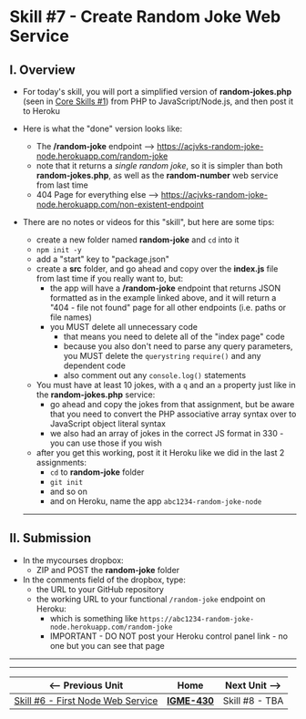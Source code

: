 # Skill #7 - Create Random Joke Web Service

## I. Overview
- For today's skill, you will port a simplified version of **random-jokes.php** (seen in [Core Skills #1](./1-client-tools-and-http-protocol.md)) from PHP to JavaScript/Node.js, and then post it to Heroku
- Here is what the "done" version looks like:
  - The **/random-joke** endpoint --> https://acjvks-random-joke-node.herokuapp.com/random-joke
  - note that it returns a *single random joke*, so it is simpler than both **random-jokes.php**,  as well as the **random-number** web service from last time
  - 404 Page for everything else --> https://acjvks-random-joke-node.herokuapp.com/non-existent-endpoint
- There are no notes or videos for this "skill", but here are some tips:
  - create a new folder named **random-joke** and `cd` into it
  - `npm init -y`
  - add a "start" key to "package.json"
  - create a **src** folder, and go ahead and copy over the **index.js** file from last time if you really want to, but:
    - the app will have a **/random-joke** endpoint that returns JSON formatted as in the example linked above, and it will return a "404 - file not found" page for all other endpoints (i.e. paths or file names)
    - you MUST delete all unnecessary code
      - that means you need to delete all of the "index page" code
      - because you also don't need to parse any query parameters, you MUST delete the `querystring` `require()` and any dependent code
      - also comment out any `console.log()` statements
   - You must have at least 10 jokes, with a `q` and an `a` property just like in the **random-jokes.php** service:
     - go ahead and copy the jokes from that assignment, but be aware that you need to convert the PHP associative array syntax over to JavaScript object literal syntax
     - we also had an array of jokes in the correct JS format in 330 - you can use those if you wish
  - after you get this working, post it it Heroku like we did in the last 2 assignments:
    - `cd` to **random-joke** folder
    - `git init`
    - and so on
    - and on Heroku, name the app `abc1234-random-joke-node`
  
  <hr>
  
## II. Submission
     
- In the mycourses dropbox:
  - ZIP and POST the **random-joke** folder
- In the comments field of the dropbox, type:
  - the URL to your GitHub repository
  - the working URL to your functional `/random-joke` endpoint on Heroku:
    - which is something like `https://abc1234-random-joke-node.herokuapp.com/random-joke`
    - IMPORTANT - DO NOT post your Heroku control panel link - no one but you can see that page
    
<hr><hr>

| <-- Previous Unit | Home | Next Unit -->
| --- | --- | --- 
|   [Skill #6 - First Node Web Service](6-first-node-web-service.md) |  [**IGME-430**](../) | Skill #8 - TBA
